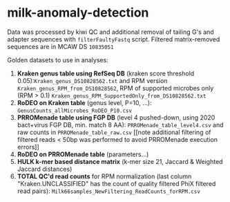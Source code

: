# milk-anomaly-detection

Data was processed by kiwi QC and additional removal of tailing G's and adapter sequences with `filterFaultyFastq` script.
Filtered matrix-removed sequences are in MCAW DS `10835051`

Golden datasets to use in analyses:

1. **Kraken genus table using RefSeq DB** (kraken score threshold 0.05):`Kraken_genus_DS10828562.txt` and RPM version `Kraken_genus_RPM_from_DS10828562`, RPM of supported microbes only (RPM > 0.1) `Kraken_genus_RPM_SupportedOnly_from_DS10828562.txt`
3. **RoDEO on Kraken table** (genus level, P=10, ...): `GenusCounts_allMicrobes_RoDEO_P10.csv`
4. **PRROMenade table using FGP DB** (level 4 pushed-down, using 2020 bact+virus FGP DB, min. match 8 AA): `PRROMenade_table_level4.csv` and raw counts in `PRROMenade_table_raw.csv` [[note additional filtering of filtered reads < 50bp was performed to avoid PRROMenade execution errors]]
5. **RoDEO on PRROMenade table** (parameters...)
6. **HULK k-mer based distance matrix** (k-mer size 21, Jaccard & Weighted Jaccard distances)
7. **TOTAL QC'd read counts** for RPM normalization  (last column "Kraken.UNCLASSIFIED" has the count of quality filtered PhiX filtered read pairs): `Milk66samples_NewFiltering_ReadCounts_forRPM.csv`

